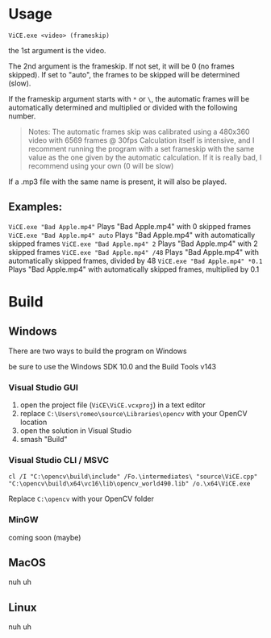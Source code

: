 # Usage
`ViCE.exe <video> (frameskip)`

the 1st argument is the video.

The 2nd argument is the frameskip. If not set, it will be 0 (no frames skipped). If set to "auto", the frames to be skipped will be determined (slow).

If the frameskip argument starts with `*` or `\`, the automatic frames will be automatically determined and multiplied or divided with the following number.

> Notes:
> The automatic frames skip was calibrated using a 480x360 video with 6569 frames @ 30fps
> Calculation itself is intensive, and I recomment running the program with a set frameskip with the same value as the one given by the automatic calculation.
> If it is really bad, I recommend using your own (0 will be slow)

If a .mp3 file with the same name is present, it will also be played.

## Examples:
`ViCE.exe "Bad Apple.mp4"`	Plays "Bad Apple.mp4" with 0 skipped frames
`ViCE.exe "Bad Apple.mp4" auto`	Plays "Bad Apple.mp4" with automatically skipped frames
`ViCE.exe "Bad Apple.mp4" 2`	Plays "Bad Apple.mp4" with 2 skipped frames
`ViCE.exe "Bad Apple.mp4" /48`	Plays "Bad Apple.mp4" with automatically skipped frames, divided by 48
`ViCE.exe "Bad Apple.mp4" *0.1`	Plays "Bad Apple.mp4" with automatically skipped frames, multiplied by 0.1

# Build
## Windows
There are two ways to build the program on Windows

be sure to use the Windows SDK 10.0 and the Build Tools v143

### Visual Studio GUI
1. open the project file (`ViCE\ViCE.vcxproj`) in a text editor
2. replace `C:\Users\romeo\source\Libraries\opencv` with your OpenCV location
3. open the solution in Visual Studio
4. smash "Build"

### Visual Studio CLI / MSVC
`cl /I "C:\opencv\build\include" /Fo.\intermediates\ "source\ViCE.cpp" "C:\opencv\build\x64\vc16\lib\opencv_world490.lib" /o.\x64\ViCE.exe`

Replace `C:\opencv` with your OpenCV folder

### MinGW
coming soon (maybe)

## MacOS
nuh uh

## Linux
nuh uh